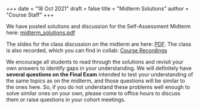 +++
date = "18 Oct 2021"
draft = false
title = "Midterm Solutions"
author = "Course Staff"
+++

We have posted solutions and discussion for the Self-Assessment
Midterm here: [midterm_solutions.pdf](/ps/cs3102_midterm_solutions_2021.pdf)

The slides for the class discussion on the midterm are here: [PDF](https://www.dropbox.com/s/73cdmqtilcqddo7/cs3102f21-oct13-inked.pdf?dl=0). The class is also recorded, which you can find in collab: [Course Recordings](https://collab.its.virginia.edu/portal/site/d8204e9b-8976-4c48-91cb-bab1849d48e7/page/6cc758a9-4ef7-4181-9966-e9ce706e52fb)

We encourage all students to read through the solutions and revisit
your own answers to identify gaps in your understanding. We will
definitely have **several questions on the Final Exam** intended to
test your understanding of the same topics as on the midterm, and
those questions will be similar to the ones here. So, if you do not
understand these problems well enough to solve similar ones on your
own, please come to office hours to discuss them or raise questions in
your cohort meetings.
